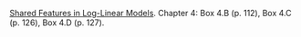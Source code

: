 [Shared Features in Log-Linear Models](probabilistic_graphical_models/2.4.7-Repn-Shared-Features-loglinear.pdf). Chapter 4: Box 4.B (p. 112), Box 4.C (p. 126), Box 4.D (p. 127).